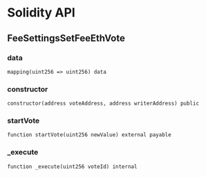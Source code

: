 # Solidity API

## FeeSettingsSetFeeEthVote

### data

```solidity
mapping(uint256 => uint256) data
```

### constructor

```solidity
constructor(address voteAddress, address writerAddress) public
```

### startVote

```solidity
function startVote(uint256 newValue) external payable
```

### _execute

```solidity
function _execute(uint256 voteId) internal
```

